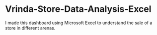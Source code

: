 # Vrinda-Store-Data-Analysis-Excel
I made this dashboard using Microsoft Excel to understand the sale of a store in different arenas.
